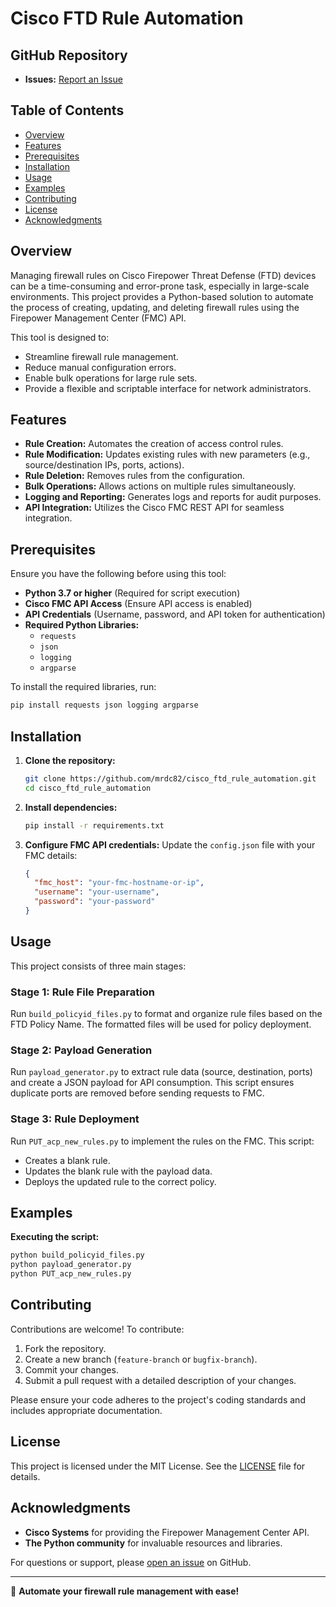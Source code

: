 # Cisco FTD Rule Automation

## GitHub Repository
- **Issues:** [Report an Issue](https://github.com/mrdc82/cisco_ftd_rule_automation/issues)

## Table of Contents
- [Overview](#overview)
- [Features](#features)
- [Prerequisites](#prerequisites)
- [Installation](#installation)
- [Usage](#usage)
- [Examples](#examples)
- [Contributing](#contributing)
- [License](#license)
- [Acknowledgments](#acknowledgments)

## Overview
Managing firewall rules on Cisco Firepower Threat Defense (FTD) devices can be a time-consuming and error-prone task, especially in large-scale environments. This project provides a Python-based solution to automate the process of creating, updating, and deleting firewall rules using the Firepower Management Center (FMC) API.

This tool is designed to:
- Streamline firewall rule management.
- Reduce manual configuration errors.
- Enable bulk operations for large rule sets.
- Provide a flexible and scriptable interface for network administrators.

## Features
- **Rule Creation:** Automates the creation of access control rules.
- **Rule Modification:** Updates existing rules with new parameters (e.g., source/destination IPs, ports, actions).
- **Rule Deletion:** Removes rules from the configuration.
- **Bulk Operations:** Allows actions on multiple rules simultaneously.
- **Logging and Reporting:** Generates logs and reports for audit purposes.
- **API Integration:** Utilizes the Cisco FMC REST API for seamless integration.

## Prerequisites
Ensure you have the following before using this tool:
- **Python 3.7 or higher** (Required for script execution)
- **Cisco FMC API Access** (Ensure API access is enabled)
- **API Credentials** (Username, password, and API token for authentication)
- **Required Python Libraries:**
  - `requests`
  - `json`
  - `logging`
  - `argparse`
  
To install the required libraries, run:
```bash
pip install requests json logging argparse
```

## Installation
1. **Clone the repository:**
   ```bash
   git clone https://github.com/mrdc82/cisco_ftd_rule_automation.git
   cd cisco_ftd_rule_automation
   ```
2. **Install dependencies:**
   ```bash
   pip install -r requirements.txt
   ```
3. **Configure FMC API credentials:**
   Update the `config.json` file with your FMC details:
   ```json
   {
     "fmc_host": "your-fmc-hostname-or-ip",
     "username": "your-username",
     "password": "your-password"
   }
   ```

## Usage
This project consists of three main stages:

### **Stage 1: Rule File Preparation**
Run `build_policyid_files.py` to format and organize rule files based on the FTD Policy Name. The formatted files will be used for policy deployment.

### **Stage 2: Payload Generation**
Run `payload_generator.py` to extract rule data (source, destination, ports) and create a JSON payload for API consumption. This script ensures duplicate ports are removed before sending requests to FMC.

### **Stage 3: Rule Deployment**
Run `PUT_acp_new_rules.py` to implement the rules on the FMC. This script:
- Creates a blank rule.
- Updates the blank rule with the payload data.
- Deploys the updated rule to the correct policy.

## Examples
**Executing the script:**
```bash
python build_policyid_files.py
python payload_generator.py
python PUT_acp_new_rules.py
```

## Contributing
Contributions are welcome! To contribute:
1. Fork the repository.
2. Create a new branch (`feature-branch` or `bugfix-branch`).
3. Commit your changes.
4. Submit a pull request with a detailed description of your changes.

Please ensure your code adheres to the project's coding standards and includes appropriate documentation.

## License
This project is licensed under the MIT License. See the [LICENSE](LICENSE) file for details.

## Acknowledgments
- **Cisco Systems** for providing the Firepower Management Center API.
- **The Python community** for invaluable resources and libraries.

For questions or support, please [open an issue](https://github.com/mrdc82/cisco_ftd_rule_automation/issues) on GitHub.

---
🚀 **Automate your firewall rule management with ease!**

